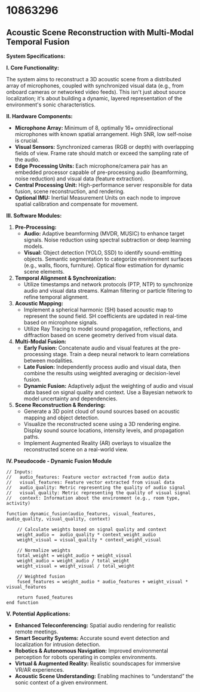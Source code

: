 # 10863296

## Acoustic Scene Reconstruction with Multi-Modal Temporal Fusion

**System Specifications:**

**I. Core Functionality:**

The system aims to reconstruct a 3D acoustic scene from a distributed array of microphones, coupled with synchronized visual data (e.g., from onboard cameras or networked video feeds). This isn't just about source localization; it's about building a dynamic, layered representation of the environment's sonic characteristics.

**II. Hardware Components:**

*   **Microphone Array:** Minimum of 8, optimally 16+ omnidirectional microphones with known spatial arrangement. High SNR, low self-noise is crucial.
*   **Visual Sensors:** Synchronized cameras (RGB or depth) with overlapping fields of view. Frame rate should match or exceed the sampling rate of the audio.
*   **Edge Processing Units:** Each microphone/camera pair has an embedded processor capable of pre-processing audio (beamforming, noise reduction) and visual data (feature extraction).
*   **Central Processing Unit:** High-performance server responsible for data fusion, scene reconstruction, and rendering.
*   **Optional IMU:** Inertial Measurement Units on each node to improve spatial calibration and compensate for movement.

**III. Software Modules:**

1.  **Pre-Processing:**
    *   **Audio:** Adaptive beamforming (MVDR, MUSIC) to enhance target signals. Noise reduction using spectral subtraction or deep learning models.
    *   **Visual:** Object detection (YOLO, SSD) to identify sound-emitting objects. Semantic segmentation to categorize environment surfaces (e.g., walls, floors, furniture). Optical flow estimation for dynamic scene elements.
2.  **Temporal Alignment & Synchronization:**
    *   Utilize timestamps and network protocols (PTP, NTP) to synchronize audio and visual data streams. Kalman filtering or particle filtering to refine temporal alignment.
3.  **Acoustic Mapping:**
    *   Implement a spherical harmonic (SH) based acoustic map to represent the sound field. SH coefficients are updated in real-time based on microphone signals.
    *   Utilize Ray Tracing to model sound propagation, reflections, and diffraction based on scene geometry derived from visual data.
4.  **Multi-Modal Fusion:**
    *   **Early Fusion:** Concatenate audio and visual features at the pre-processing stage. Train a deep neural network to learn correlations between modalities.
    *   **Late Fusion:**  Independently process audio and visual data, then combine the results using weighted averaging or decision-level fusion.
    *   **Dynamic Fusion:** Adaptively adjust the weighting of audio and visual data based on signal quality and context.  Use a Bayesian network to model uncertainty and dependencies.
5.  **Scene Reconstruction & Rendering:**
    *   Generate a 3D point cloud of sound sources based on acoustic mapping and object detection.
    *   Visualize the reconstructed scene using a 3D rendering engine.  Display sound source locations, intensity levels, and propagation paths.
    *   Implement Augmented Reality (AR) overlays to visualize the reconstructed scene on a real-world view.

**IV. Pseudocode - Dynamic Fusion Module**

```pseudocode
// Inputs:
//   audio_features: Feature vector extracted from audio data
//   visual_features: Feature vector extracted from visual data
//   audio_quality: Metric representing the quality of audio signal
//   visual_quality: Metric representing the quality of visual signal
//   context: Information about the environment (e.g., room type, activity)

function dynamic_fusion(audio_features, visual_features, audio_quality, visual_quality, context)

    // Calculate weights based on signal quality and context
    weight_audio =  audio_quality * context_weight_audio
    weight_visual = visual_quality * context_weight_visual

    // Normalize weights
    total_weight = weight_audio + weight_visual
    weight_audio = weight_audio / total_weight
    weight_visual = weight_visual / total_weight

    // Weighted fusion
    fused_features = weight_audio * audio_features + weight_visual * visual_features

    return fused_features
end function
```

**V. Potential Applications:**

*   **Enhanced Teleconferencing:**  Spatial audio rendering for realistic remote meetings.
*   **Smart Security Systems:**  Accurate sound event detection and localization for intrusion detection.
*   **Robotics & Autonomous Navigation:**  Improved environmental perception for robots operating in complex environments.
*   **Virtual & Augmented Reality:**  Realistic soundscapes for immersive VR/AR experiences.
*   **Acoustic Scene Understanding:** Enabling machines to “understand” the sonic context of a given environment.